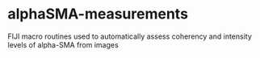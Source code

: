 # alphaSMA-measurements
FIJI macro routines used to automatically assess coherency and intensity levels of alpha-SMA from images
